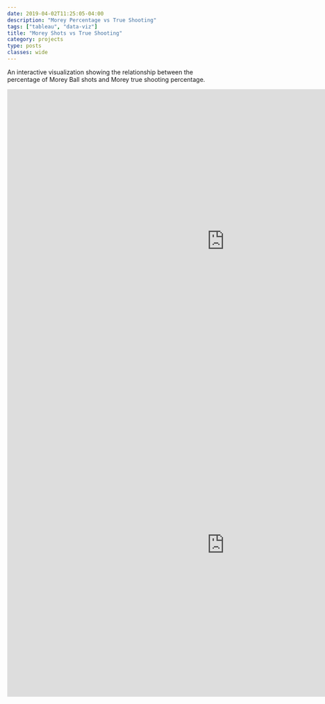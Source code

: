 ```yaml
---
date: 2019-04-02T11:25:05-04:00
description: "Morey Percentage vs True Shooting"
tags: ["tableau", "data-viz"]
title: "Morey Shots vs True Shooting"
category: projects
type: posts
classes: wide
---
```


An interactive visualization showing the relationship between the percentage of Morey Ball shots and Morey true shooting percentage.  



<iframe seamless frameborder="0" src="https://public.tableau.com/views/MoreyBall/MoreyStats?:embed=y&:display_count=yes&:showVizHome=no" width = '1000' height = '700' scrolling='yes' ></iframe>    



<iframe seamless frameborder="0" src="https://public.tableau.com/views/Bruce_Bowen/3-PointandFT?:embed=y&:display_count=yes&:showVizHome=no" width = '1000' height = '700' scrolling='yes' ></iframe> 
